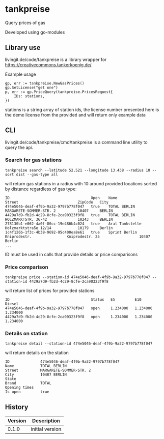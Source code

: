 # tankpreise

Query prices of gas

Developed using go-modules

## Library use

livingit.de/code/tankpreise is a library wrapper for https://creativecommons.tankerkoenig.de/

Example usage

    gp, err := tankpreise.NewGasPrices()
    gp.SetLicense("get one")
    p, err := gp.PriceQuery(tankpreise.PricesRequest{
        IDs: stations,
    })

stations is a string array of station ids, the license number presented here is the demo license from the provided and will return only example data

## CLI

livingit.de/code/tankpreise/cmd/tankpreise is a command line utility to query the api.

### Search for gas stations

    tankpreise search --latitude 52.521 --longitude 13.438 --radius 10 --sort dist --gas-type all 

will return gas stations in a radius with 10 around provided locations sorted by distance regardless of gas type:

    ID                                     Open    Name                                      Street                           ZipCode   City
    474e5046-deaf-4f9b-9a32-9797b778f047   true    TOTAL BERLIN                              MARGARETE-SOMMER-STR. 2          10407     BERLIN
    4429a7d9-fb2d-4c29-8cfe-2ca90323f9f8   true    TOTAL BERLIN                              HOLZMARKTSTR. 36-42              10243     BERLIN
    278130b1-e062-4a0f-80cc-19e486b4c024   true    Aral Tankstelle                           Holzmarktstraße 12/14            10179     Berlin
    1c4f126b-1f3c-4b38-9692-05c400ea8e61   true    Sprint Berlin Kniprodestr.                Kniprodestr. 25                  10407     Berlin
    ...

ID must be used in calls that provide details or price comparisons

### Price comparison

    tankpreise price --station-id 474e5046-deaf-4f9b-9a32-9797b778f047 --station-id 4429a7d9-fb2d-4c29-8cfe-2ca90323f9f8

will return list of prices for provided stations

    ID                                     Status   E5         E10        Diesel
    474e5046-deaf-4f9b-9a32-9797b778f047   open     1.234000   1.234000   1.234000
    4429a7d9-fb2d-4c29-8cfe-2ca90323f9f8   open     1.234000   1.234000   1.234000

### Details on station

    tankpreise detail --station-id 474e5046-deaf-4f9b-9a32-9797b778f047

will return details on the station

    ID              474e5046-deaf-4f9b-9a32-9797b778f047
    Name            TOTAL BERLIN
    Street          MARGARETE-SOMMER-STR. 2
    City            10407 BERLIN
    State
    Brand           TOTAL
    Opening times
    Is open         true

## History

|Version|Description|
|---|---|
|0.1.0|initial version|
